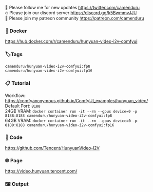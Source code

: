 🐣 Please follow me for new updates https://twitter.com/camenduru <br />
🔥 Please join our discord server https://discord.gg/k5BwmmvJJU <br />
🥳 Please join my patreon community https://patreon.com/camenduru <br />

###  🐳 Docker
https://hub.docker.com/r/camenduru/hunyuan-video-i2v-comfyui

### 🏷Tags
`camenduru/hunyuan-video-i2v-comfyui:fp8` <br />
`camenduru/hunyuan-video-i2v-comfyui:fp16`

### 📋 Tutorial
Workflow: https://comfyanonymous.github.io/ComfyUI_examples/hunyuan_video/ <br />
Default Port: `8188` <br />
24GB VRAM: `docker container run -it --rm --gpus device=0 -p 8188:8188 camenduru/hunyuan-video-i2v-comfyui:fp8` <br />
64GB VRAM: `docker container run -it --rm --gpus device=0 -p 8188:8188 camenduru/hunyuan-video-i2v-comfyui:fp16`

### 🧬 Code
https://github.com/Tencent/HunyuanVideo-I2V

### 🌐 Page
https://video.hunyuan.tencent.com/

### 🖼 Output


